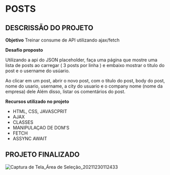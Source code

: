 # POSTS

## DESCRISSÃO DO PROJETO

**Objetivo**
Treinar consume de API  utilizando ajax/fetch

**Desafio proposto**

Utilizando a api do JSON placeholder, faça uma página que mostre uma lista de posts ao carregar ( 3 posts por linha ) e embaixo mostrar o titulo 
do post e o username do usúario.

Ao clicar em um post, abrir o novo post, com o titulo do post, body do post, nome do usario, username, a city do usuario e o company nome (nome da empresa) dele
Além disso, listar os comentários do post.

**Recursos utilizado no projeto**
- HTML, CSS, JAVASCPRIT
- AJAX
- CLASSES
- MANIPULAÇAO DE DOM'S
- FETCH
- ASSYNC AWAIT

## PROJETO FINALIZADO

![Captura de Tela_Área de Seleção_20211230112433](https://user-images.githubusercontent.com/62814287/147760326-7f67d50e-1f97-497d-bf13-8b3d652ddcee.png)



